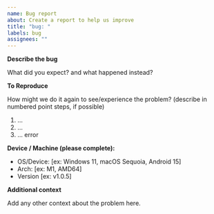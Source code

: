 ```yaml
---
name: Bug report
about: Create a report to help us improve
title: "bug: "
labels: bug
assignees: ""
---
```


**Describe the bug**

What did you expect? and what happened instead?

**To Reproduce**

How might we do it again to see/experience the problem?
(describe in numbered point steps, if possible)

1. ...
2. ...
3. ... error

**Device / Machine (please complete):**

- OS/Device: [ex: Windows 11, macOS Sequoia, Android 15]
- Arch: [ex: M1, AMD64]
- Version [ex: v1.0.5]

**Additional context**

Add any other context about the problem here.
